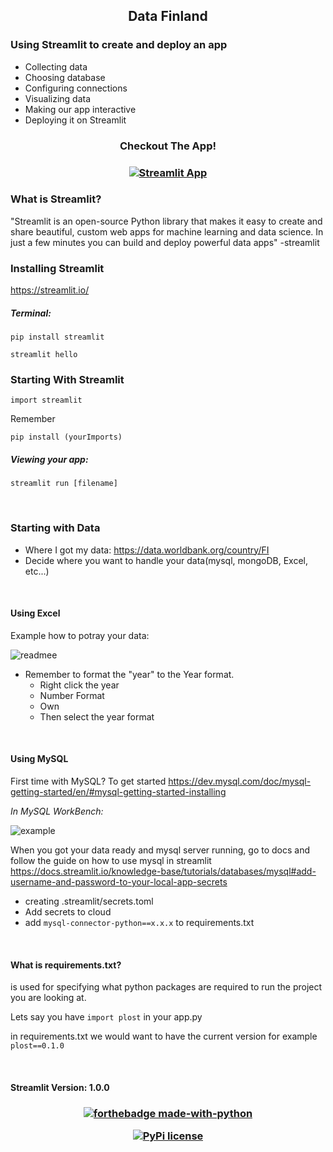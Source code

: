 <h2 align="center">Data Finland</h2>

<h3>Using Streamlit to create and deploy an app</h3>

- Collecting data
- Choosing database
- Configuring connections
- Visualizing data
- Making our app interactive
- Deploying it on Streamlit

<h3 align="center">Checkout The App!
 </h3>

<h3 align="center">
  
[![Streamlit App](https://static.streamlit.io/badges/streamlit_badge_black_red.svg)](https://share.streamlit.io/elmerivincent/datafinland/main/app.py)

</h3>

### What is Streamlit?
<p>"Streamlit is an open-source Python library that makes it easy to create and share beautiful, custom web apps for machine learning and data science. In just a few minutes you can build and deploy powerful data apps" -streamlit </p>

### Installing Streamlit

https://streamlit.io/

##### Terminal:
`pip install streamlit`

`streamlit hello`

### Starting With Streamlit

`import streamlit`

Remember 

`pip install (yourImports)`

##### Viewing your app:

`streamlit run [filename]`

<br>

### Starting with Data

- Where I got my data: https://data.worldbank.org/country/FI
- Decide where you want to handle your data(mysql, mongoDB, Excel, etc...)

<br>

#### Using Excel

Example how to potray your data:

![readmee](https://user-images.githubusercontent.com/77973084/134701782-a252f0db-90a1-47fd-b0ce-e2910d26ca18.png)

- Remember to format the "year" to the Year format.
  - Right click the year 
  - Number Format
  - Own
  - Then select the year format

 <br>
 
 
 #### Using MySQL
 
 First time with MySQL? To get started https://dev.mysql.com/doc/mysql-getting-started/en/#mysql-getting-started-installing
 
 *In MySQL WorkBench:*
 
 ![example](https://user-images.githubusercontent.com/77973084/140620794-6f23ef5e-eeac-46ab-8149-429517bbb28a.png)
 
 When you got your data ready and mysql server running, go to docs and follow the guide on how to use mysql in streamlit
 https://docs.streamlit.io/knowledge-base/tutorials/databases/mysql#add-username-and-password-to-your-local-app-secrets
 
 - creating .streamlit/secrets.toml
 - Add secrets to cloud
 - add `mysql-connector-python==x.x.x` to requirements.txt
 
 <br>

 #### What is requirements.txt?
 is used for specifying what python packages are required to run the project you are looking at.
 
 Lets say you have `import plost` in your app.py
 
 in requirements.txt we would want to have the current version for example `plost==0.1.0`
 
 <br>
 
<h4 align="left">
 Streamlit Version: 1.0.0

 <br>
 

<h3 align="center">

[![forthebadge made-with-python](http://ForTheBadge.com/images/badges/made-with-python.svg)](https://www.python.org/)

[![PyPi license](https://badgen.net/pypi/license/pip/)](https://pypi.com/project/pip/)

</h3>
 



    

    
  



  
   
  

